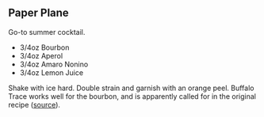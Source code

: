 Paper Plane
---

Go-to summer cocktail. 

- 3/4oz Bourbon
- 3/4oz Aperol
- 3/4oz Amaro Nonino
- 3/4oz Lemon Juice

Shake with ice hard. Double strain and garnish with an orange peel. Buffalo Trace works well for the bourbon, and is apparently called for in the original recipe ([source]).



[source]: https://tuxedono2.com/paper-plane-cocktail-recipe.
